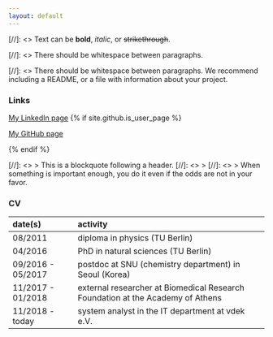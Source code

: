 ```yaml
---
layout: default
---
```


[//]: <> Text can be **bold**, _italic_, or ~~strikethrough~~.



[//]: <> There should be whitespace between paragraphs.

[//]: <> There should be whitespace between paragraphs. We recommend including a README, or a file with information about your project.

### Links

[My LinkedIn page](https://www.linkedin.com/in/thomasheinemann/)
{% if site.github.is_user_page %}
<p class="view"><a href="{{ site.github.owner_url }}">My GitHub page</a></p>
{% endif %}


[//]: <> > This is a blockquote following a header.
[//]: <> >
[//]: <> > When something is important enough, you do it even if the odds are not in your favor.


### CV

| date(s)        | activity          |
|:-------------|:------------------|
| 08/2011           | diploma in physics (TU Berlin) |
| 04/2016 | PhD in natural sciences (TU Berlin)  |
| 09/2016 - 05/2017           | postdoc at SNU (chemistry department) in Seoul (Korea)      |
| 11/2017 - 01/2018           | external researcher at Biomedical Research Foundation at the Academy of Athens  |
| 11/2018 - today           | system analyst in the IT department at vdek e.V. |





<!---

### Header 3

```js
// Javascript code with syntax highlighting.
var fun = function lang(l) {
  dateformat.i18n = require('./lang/' + l)
  return true;
}
```

```ruby
# Ruby code with syntax highlighting
GitHubPages::Dependencies.gems.each do |gem, version|
  s.add_dependency(gem, "= #{version}")
end
```

#### Header 4

*   This is an unordered list following a header.
*   This is an unordered list following a header.
*   This is an unordered list following a header.

##### Header 5

1.  This is an ordered list following a header.
2.  This is an ordered list following a header.
3.  This is an ordered list following a header.

###### Header 6

| head1        | head two          | three |
|:-------------|:------------------|:------|
| ok           | good swedish fish | nice  |
| out of stock | good and plenty   | nice  |
| ok           | good `oreos`      | hmm   |
| ok           | good `zoute` drop | yumm  |

### There's a horizontal rule below this.

* * *

### Here is an unordered list:

*   Item foo
*   Item bar
*   Item baz
*   Item zip

### And an ordered list:

1.  Item one
1.  Item two
1.  Item three
1.  Item four

### And a nested list:

- level 1 item
  - level 2 item
  - level 2 item
    - level 3 item
    - level 3 item
- level 1 item
  - level 2 item
  - level 2 item
  - level 2 item
- level 1 item
  - level 2 item
  - level 2 item
- level 1 item

### Small image

![Octocat](https://github.githubassets.com/images/icons/emoji/octocat.png)

### Large image

![Branching](https://guides.github.com/activities/hello-world/branching.png)


### Definition lists can be used with HTML syntax.

<dl>
<dt>Name</dt>
<dd>Godzilla</dd>
<dt>Born</dt>
<dd>1952</dd>
<dt>Birthplace</dt>
<dd>Japan</dd>
<dt>Color</dt>
<dd>Green</dd>
</dl>

```
Long, single-line code blocks should not wrap. They should horizontally scroll if they are too long. This line should be long enough to demonstrate this.
```

```
The final element.
```
-->